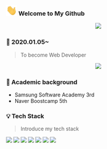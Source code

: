 ### <img src="https://raw.githubusercontent.com/ABSphreak/ABSphreak/master/gifs/Hi.gif" width="30px"> Welcome to My Github



<div align="center">
    <img src="https://hits.seeyoufarm.com/api/count/incr/badge.svg?url=https%3A%2F%2Fgithub.com%2FTaeg92&count_bg=%2379C83D&title_bg=%23555555&icon=gradle.svg&icon_color=%23AFCDEF&title=VISIT&edge_flat=false">
</div>



### 🌱 2020.01.05~ 

> To become Web Developer

  

<div align="center">
    <img src="https://github-readme-stats.vercel.app/api?username=Taeg92"> 
</div>



### 🕍 Academic background

 

- Samsung Software Academy 3rd
- Naver Boostcamp 5th



### 💡 Tech Stack
> Introduce my tech stack

<div>
    <img src="https://img.shields.io/badge/-Javascript-red">
    <img src="https://img.shields.io/badge/-Node.js-orange">
    <img src="https://img.shields.io/badge/-Django-yellow">
    <img src="https://img.shields.io/badge/-Vue.js-brightgreen">
    <img src="https://img.shields.io/badge/-React-blue">
    <img src="https://img.shields.io/badge/-HTML-blueviolet">
    <img src="https://img.shields.io/badge/-CSS-violet">
</div>
